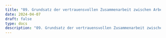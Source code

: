 ```yaml
---
title: "09. Grundsatz der vertrauensvollen Zusammenarbeit zwischen Arbeitgeber- und Arbeitnehmervertretern"
date: 2024-04-07
draft: false
type: docs
description: "09. Grundsatz der vertrauensvollen Zusammenarbeit zwischen Arbeitgeber- und Arbeitnehmervertretern description"
---
```


